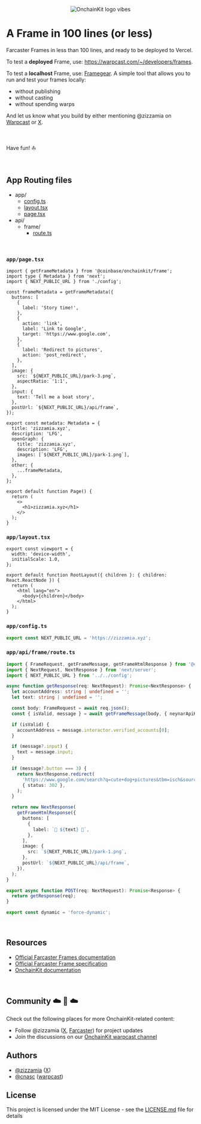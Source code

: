 <p align="center">
  <picture>
    <source media="(prefers-color-scheme: dark)" srcset="https://github.com/Zizzamia/a-frame-in-100-lines/blob/main/public/park-4.png">
    <img alt="OnchainKit logo vibes" src="https://github.com/Zizzamia/a-frame-in-100-lines/blob/main/public/park-4.png" width="auto">
  </picture>
</p>

# A Frame in 100 lines (or less)

Farcaster Frames in less than 100 lines, and ready to be deployed to Vercel.

To test a **deployed** Frame, use: https://warpcast.com/~/developers/frames.

To test a **localhost** Frame, use: [Framegear](https://onchainkit.xyz/frame/framegear).
A simple tool that allows you to run and test your frames locally:

- without publishing
- without casting
- without spending warps

And let us know what you build by either mentioning @zizzamia on [Warpcast](https://warpcast.com/zizzamia) or [X](https://twitter.com/Zizzamia).

<br />

Have fun! ⛵️

<br />

## App Routing files

- app/
  - [config.ts](https://github.com/Zizzamia/a-frame-in-100-lines?tab=readme-ov-file#appconfigts)
  - [layout.tsx](https://github.com/Zizzamia/a-frame-in-100-lines?tab=readme-ov-file#applayouttsx)
  - [page.tsx](https://github.com/Zizzamia/a-frame-in-100-lines?tab=readme-ov-file#apppagetsx)
- api/
  - frame/
    - [route.ts](https://github.com/Zizzamia/a-frame-in-100-lines?tab=readme-ov-file#appapiframeroutets)

<br />

### `app/page.tsx`

```tsx
import { getFrameMetadata } from '@coinbase/onchainkit/frame';
import type { Metadata } from 'next';
import { NEXT_PUBLIC_URL } from './config';

const frameMetadata = getFrameMetadata({
  buttons: [
    {
      label: 'Story time!',
    },
    {
      action: 'link',
      label: 'Link to Google',
      target: 'https://www.google.com',
    },
    {
      label: 'Redirect to pictures',
      action: 'post_redirect',
    },
  ],
  image: {
    src: `${NEXT_PUBLIC_URL}/park-3.png`,
    aspectRatio: '1:1',
  },
  input: {
    text: 'Tell me a boat story',
  },
  postUrl: `${NEXT_PUBLIC_URL}/api/frame`,
});

export const metadata: Metadata = {
  title: 'zizzamia.xyz',
  description: 'LFG',
  openGraph: {
    title: 'zizzamia.xyz',
    description: 'LFG',
    images: [`${NEXT_PUBLIC_URL}/park-1.png`],
  },
  other: {
    ...frameMetadata,
  },
};

export default function Page() {
  return (
    <>
      <h1>zizzamia.xyz</h1>
    </>
  );
}
```

### `app/layout.tsx`

```tsx
export const viewport = {
  width: 'device-width',
  initialScale: 1.0,
};

export default function RootLayout({ children }: { children: React.ReactNode }) {
  return (
    <html lang="en">
      <body>{children}</body>
    </html>
  );
}
```

### `app/config.ts`

```ts
export const NEXT_PUBLIC_URL = 'https://zizzamia.xyz';
```

### `app/api/frame/route.ts`

```ts
import { FrameRequest, getFrameMessage, getFrameHtmlResponse } from '@coinbase/onchainkit/frame';
import { NextRequest, NextResponse } from 'next/server';
import { NEXT_PUBLIC_URL } from '../../config';

async function getResponse(req: NextRequest): Promise<NextResponse> {
  let accountAddress: string | undefined = '';
  let text: string | undefined = '';

  const body: FrameRequest = await req.json();
  const { isValid, message } = await getFrameMessage(body, { neynarApiKey: 'NEYNAR_API_DOCS' });

  if (isValid) {
    accountAddress = message.interactor.verified_accounts[0];
  }

  if (message?.input) {
    text = message.input;
  }

  if (message?.button === 3) {
    return NextResponse.redirect(
      'https://www.google.com/search?q=cute+dog+pictures&tbm=isch&source=lnms',
      { status: 302 },
    );
  }

  return new NextResponse(
    getFrameHtmlResponse({
      buttons: [
        {
          label: `🌲 ${text} 🌲`,
        },
      ],
      image: {
        src: `${NEXT_PUBLIC_URL}/park-1.png`,
      },
      postUrl: `${NEXT_PUBLIC_URL}/api/frame`,
    }),
  );
}

export async function POST(req: NextRequest): Promise<Response> {
  return getResponse(req);
}

export const dynamic = 'force-dynamic';
```

<br />

## Resources

- [Official Farcaster Frames documentation](https://docs.farcaster.xyz/learn/what-is-farcaster/frames)
- [Official Farcaster Frame specification](https://docs.farcaster.xyz/reference/frames/spec)
- [OnchainKit documentation](https://onchainkit.xyz)

<br />

## Community ☁️ 🌁 ☁️

Check out the following places for more OnchainKit-related content:

- Follow @zizzamia ([X](https://twitter.com/zizzamia), [Farcaster](https://warpcast.com/zizzamia)) for project updates
- Join the discussions on our [OnchainKit warpcast channel](https://warpcast.com/~/channel/onchainkit)

## Authors

- [@zizzamia](https://github.com/zizzamia.png) ([X](https://twitter.com/Zizzamia))
- [@cnasc](https://github.com/cnasc.png) ([warpcast](https://warpcast.com/cnasc))

## License

This project is licensed under the MIT License - see the [LICENSE.md](LICENSE.md) file for details
